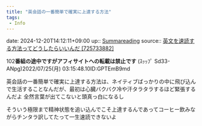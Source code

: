 ```yaml
---
title: "英会話の一番簡単で確実に上達する方法"
tags:
 - Info
---
```


date: 2024-12-20T14:12:11+09:00
up:: [Summareading](../Bar/Summareading.md)
source:: [英文を速読する方法ってどうしたらいいんだ [725733882]](http://greta.5ch.net/test/read.cgi/poverty/1658674612/)

102**番組の途中ですがアフィサイトへの転載は禁止です** (ｽｯｯﾌﾟ Sd33-ANpg)2022/07/25(月) 03:15:48.10ID:GPTEmB9md

英会話の一番簡単で確実に上達する方法は、ネイティブばっかりの中に飛び込んで生活することなんだが、最初は心臓バクバク冷や汗タラタラするほど緊張するんだよ 
全然言葉が出てこないと頭真っ白になるし 
 
そういう極限まで精神状態を追い込んでこそ上達するんであってコーヒー飲みながらチンタラ訳してたって一生速読できないよ